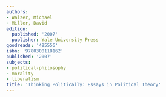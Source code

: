 ```yaml
---
authors:
- Walzer, Michael
- Miller, David
edition:
  published: '2007'
  publisher: Yale University Press
goodreads: '485556'
isbn: '9780300118162'
published: '2007'
subjects:
- political-philosophy
- morality
- liberalism
title: 'Thinking Politically: Essays in Political Theory'
---
```


